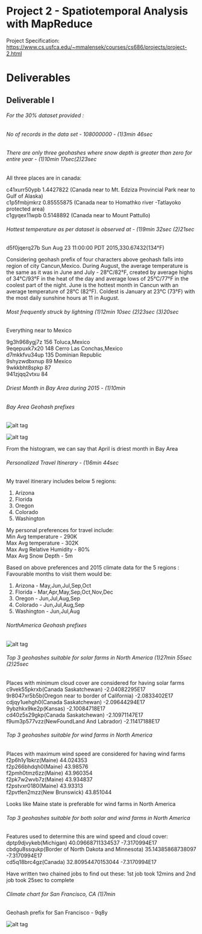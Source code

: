 # Project 2 - Spatiotemporal Analysis with MapReduce

Project Specification: https://www.cs.usfca.edu/~mmalensek/courses/cs686/projects/project-2.html

# Deliverables

## Deliverable I

###### For the 30% dataset provided :

###### No of records in the data set - 108000000 - (1)3min 46sec

###### There are only three geohashes where snow depth is greater than zero for entire year - (1)10min 17sec(2)23sec

All three places are in canada:

c41xurr50ypb    1.4427822 (Canada near to Mt. Edziza Provincial Park near to Gulf of Alaska)</br>
c1p5fmbjmkrz    0.85555875 (Canada near to Homathko river -Tatlayoko protected area)</br>
c1gyqex11wpb    0.5148892 (Canada near to Mount Pattullo)</br>

###### Hottest temperature as per dataset is observed at  - (1)9min 32sec (2)21sec

d5f0jqerq27b    Sun Aug 23 11:00:00 PDT 2015,330.67432(134°F)</br>

Considering geohash prefix of four characters above geohash falls into region of city Cancun,Mexico.
During August, the average temperature is the same as it was in June and July - 28°C/82°F, 
created by average highs of 34°C/93°F in the heat of the day and average lows of 25°C/77°F in the coolest part of the night.
June is the hottest month in Cancun with an average temperature of 28°C (82°F).
Coldest is January at 23°C (73°F) with the most daily sunshine hours at 11 in August.

###### Most frequently struck by lightning (1)12min 10sec (2)23sec (3)20sec

Everything near to Mexico

9g3h968ygj7z    156 Toluca,Mexico<br/>
9eqepuxk7x20    148 Cerro Las Conchas,Mexico</br>
d7mkkfvu34up    135 Dominian Republic</br>
9shyzwdbxnup    89  Mexico</br>
9wkkbht8spkp    87</br>
941zjqq2vtxu    84</br>

###### Driest Month in Bay Area during 2015 - (1)10min

###### Bay Area Geohash prefixes

![alt tag](images/BayAreaDataPoints.png "List of Bay Area Geohash prefixes")

![alt tag](images/DriestMonth.png "Avg precipitation values in Bay Area 2015")

From the histogram, we can say that April is driest month in Bay Area

###### Personalized Travel Itinerary - (1)6min 44sec

My travel itinerary includes below 5 regions:
1. Arizona
2. Florida
3. Oregon
4. Colorado
5. Washington

My personal preferences for travel include:<br/>
Min Avg temperature - 290K<br/>
Max Avg temperature - 302K<br/>
Max Avg Relative Humidity - 80%<br/>
Max Avg Snow Depth - 5m<br/>

Based on above preferences and 2015 climate data for the 5 regions :
Favourable months to visit them would be:
1. Arizona - May,Jun,Jul,Sep,Oct
2. Florida - Mar,Apr,May,Sep,Oct,Nov,Dec
3. Oregon - Jun,Jul,Aug,Sep
4. Colorado - Jun,Jul,Aug,Sep
5. Washington - Jun,Jul,Aug


###### NorthAmerica Geohash prefixes

![alt tag](images/NorthAmericaDataPoints.png "List of North America Geohash prefixes")<!-- .element height="10%" width="10%" -->

###### Top 3 geohashes suitable for solar farms in North America (1)27min 55sec (2)25sec

Places with minimum cloud cover are considered for having solar farms<br/>
c9vek55pkrxb(Canada Saskatchewan)      -2.04082295E17<br/>
9r8047xr5b5b(Oregon near to border of California)    -2.0833402E17<br/>
cdjqy1uehgh0(Canada Saskatchewan)     -2.09644294E17<br/>
9ybzhkx9ke2p(Kansas)    -2.10084718E17<br/>
cd40z5s29gkp(Canada Saskatchewan)    -2.10971147E17<br/>
f9um3p577vzz(NewFoundLand And Labrador)    -2.11417188E17<br/>

###### Top 3 geohashes suitable for wind farms in North America

Places with maximum wind speed are considered for having wind farms<br/>
f2p6h1y1bkrz(Maine)    44.024353<br/>
f2p266bhdqh0(Maine)    43.98576<br/>
f2pmh0tmz6zz(Maine)    43.960354<br/>
f2pk7w2wvb7z(Maine)    43.934837<br/>
f2pstvxr0180(Maine)    43.93313<br/>
f2pvtfen2mzz(New Brunswick)    43.851044<br/>

Looks like Maine state is preferable for wind farms in North America<br/>


###### Top 3 geohashes suitable for both solar and wind farms in North America

Features used to determine this are wind speed and cloud cover:<br/>
dptp9djvykeb(Michigan)                                  40.09668711334537       -7.3170994E17<br/>
cbdgu8ssqukp(Border of North Dakota and Minnesota)      35.14385868738097       -7.3170994E17<br/>
cd5q18brc4gz(Canada)                                    32.80954470153044       -7.3170994E17<br/>


Have written two chained jobs to find out these:
1st job took 12mins and 2nd job took 25sec to complete 

###### Climate chart for San Francisco, CA (1)7min

Geohash prefix for San Francisco - 9q8y

![alt tag](images/sanfrancisco_climate_details.png "Climate chart for San Francisco,CA")<!-- .element height="10%" width="10%" -->



